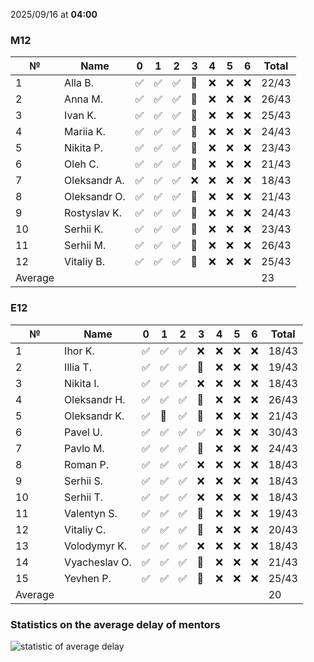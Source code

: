 2025/09/16 at **04:00**
### M12
|№|Name|0|1|2|3|4|5|6|Total|
|-----|-----|-----|-----|-----|-----|-----|-----|-----|-----|
|1|Alla B.|✅|✅|✅|🔄|❌|❌|❌|22/43|
|2|Anna M.|✅|✅|✅|🔄|❌|❌|❌|26/43|
|3|Ivan K.|✅|✅|✅|🔄|❌|❌|❌|25/43|
|4|Mariia K.|✅|✅|✅|🔄|❌|❌|❌|24/43|
|5|Nikita P.|✅|✅|✅|🔄|❌|❌|❌|23/43|
|6|Oleh C.|✅|✅|✅|🔄|❌|❌|❌|21/43|
|7|Oleksandr A.|✅|✅|✅|❌|❌|❌|❌|18/43|
|8|Oleksandr O.|✅|✅|✅|🔄|❌|❌|❌|21/43|
|9|Rostyslav K.|✅|✅|✅|🔄|❌|❌|❌|24/43|
|10|Serhii K.|✅|✅|✅|🔄|❌|❌|❌|23/43|
|11|Serhii M.|✅|✅|✅|🔄|❌|❌|❌|26/43|
|12|Vitaliy B.|✅|✅|✅|🔄|❌|❌|❌|25/43|
|Average|||||||||23|
### E12
|№|Name|0|1|2|3|4|5|6|Total|
|-----|-----|-----|-----|-----|-----|-----|-----|-----|-----|
|1|Ihor K.|✅|✅|✅|❌|❌|❌|❌|18/43|
|2|Illia T.|✅|✅|✅|🔄|❌|❌|❌|19/43|
|3|Nikita I.|✅|✅|✅|❌|❌|❌|❌|18/43|
|4|Oleksandr H.|✅|✅|✅|🔄|❌|❌|❌|26/43|
|5|Oleksandr K.|✅|🔄|✅|🔄|❌|❌|❌|21/43|
|6|Pavel U.|✅|✅|✅|✅|❌|❌|❌|30/43|
|7|Pavlo M.|✅|✅|✅|🔄|❌|❌|❌|24/43|
|8|Roman P.|✅|✅|✅|❌|❌|❌|❌|18/43|
|9|Serhii S.|✅|✅|✅|❌|❌|❌|❌|18/43|
|10|Serhii T.|✅|✅|✅|❌|❌|❌|❌|18/43|
|11|Valentyn S.|✅|✅|✅|🔄|❌|❌|❌|19/43|
|12|Vitaliy C.|✅|✅|✅|🔄|❌|❌|❌|20/43|
|13|Volodymyr K.|✅|✅|✅|❌|❌|❌|❌|18/43|
|14|Vyacheslav O.|✅|✅|✅|🔄|❌|❌|❌|21/43|
|15|Yevhen P.|✅|✅|✅|🔄|❌|❌|❌|25/43|
|Average|||||||||20|

### Statistics on the average delay of mentors
![statistic of average delay](https://docs.google.com/spreadsheets/d/e/2PACX-1vTRGxaJWiz7gJtvcjwtHPyyd5ju-BPGGEvp5XTIwGS92XWrY8xHYajrexYFqIVDSJIX7LGb8XaB6X3S/pubchart?oid=1439917493&format=image)
